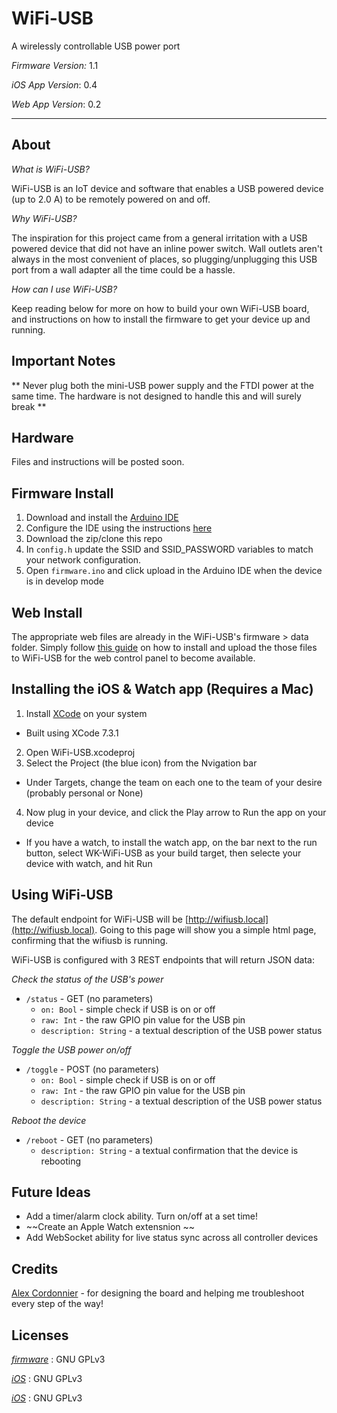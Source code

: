 # WiFi-USB #
A wirelessly controllable USB power port

_Firmware Version:_ 1.1

_iOS App Version_: 0.4

_Web App Version_: 0.2

---

## About ##

_What is WiFi-USB?_

WiFi-USB is an IoT device and software that enables a USB powered device (up to 2.0 A) to be remotely powered on and off.

_Why WiFi-USB?_

The inspiration for this project came from a general irritation with a USB powered device that did not have an inline power switch. Wall outlets aren't always in the most convenient of places, so plugging/unplugging this USB port from a wall adapter all the time could be a hassle.

_How can I use WiFi-USB?_

Keep reading below for more on how to build your own WiFi-USB board, and instructions on how to install the firmware to get your device up and running.

## Important Notes ##

** Never plug both the mini-USB power supply and the FTDI power at the same time. The hardware is not designed to handle this and will surely break **


## Hardware ##

Files and instructions will be posted soon.

## Firmware Install ##


1. Download and install the [Arduino IDE](https://www.arduino.cc/en/Main/Software)
2. Configure the IDE using the instructions [here](https://github.com/esp8266/arduino#installing-with-boards-manager)
3. Download the zip/clone this repo
4. In `config.h` update the SSID and SSID_PASSWORD variables to match your network configuration.
5. Open `firmware.ino` and click upload in the Arduino IDE when the device is in develop mode

## Web Install ##

The appropriate web files are already in the WiFi-USB's firmware > data folder. Simply follow [this guide](https://github.com/esp8266/arduino-esp8266fs-plugin) on how to install and upload the those files to WiFi-USB for the web control panel to become available.

## Installing the iOS & Watch app (Requires a Mac) ##

1. Install [XCode](https://itunes.apple.com/us/app/xcode/id497799835?mt=12) on your system
  - Built using XCode 7.3.1
2. Open  WiFi-USB.xcodeproj
3. Select the Project (the blue icon) from the Nvigation bar
  - Under Targets, change the team on each one to the team of your desire (probably personal or None)
4. Now plug in your device, and click the Play arrow to Run the app on your device
  - If you have a watch, to install the watch app, on the bar next to the run button, select WK-WiFi-USB as your build target, then selecte your device with watch, and hit Run 


## Using WiFi-USB ##


The default endpoint for WiFi-USB will be [http://wifiusb.local](http://wifiusb.local). Going to this page will show you a simple html page, confirming that the wifiusb is running.

WiFi-USB is configured with 3 REST endpoints that will return JSON data:


_Check the status of the USB's power_
* `/status` - GET (no parameters)
  * `on: Bool` - simple check if USB is on or off
  * `raw: Int` - the raw GPIO pin value for the USB pin 
  * `description: String` - a textual description of the USB power status


_Toggle the USB power on/off_
* `/toggle` - POST (no parameters)
  * `on: Bool` - simple check if USB is on or off
  * `raw: Int` - the raw GPIO pin value for the USB pin 
  * `description: String` - a textual description of the USB power status


_Reboot the device_
* `/reboot` - GET (no parameters)
  * `description: String` - a textual confirmation that the device is rebooting


## Future Ideas ##
* Add a timer/alarm clock ability. Turn on/off at a set time!
* ~~Create an Apple Watch extensnion ~~
* Add WebSocket ability for live status sync across all controller devices


## Credits ##


[Alex Cordonnier](https://github.com/ajcord) - for designing the board and helping me troubleshoot every step of the way!

## Licenses ##

[_firmware_](https://github.com/EPICmynamesBG/WiFi-USB/blob/master/firmware/LICENSE) : GNU GPLv3

[_iOS_](https://github.com/EPICmynamesBG/WiFi-USB/blob/master/iOS/LICENSE) : GNU GPLv3

[_iOS_](https://github.com/EPICmynamesBG/WiFi-USB/blob/master/web/LICENSE) : GNU GPLv3
